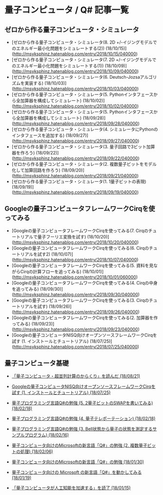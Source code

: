 # 量子コンピュータ / Q# 記事一覧


## ゼロから作る量子コンピュータ・シミュレータ

- [ゼロから作る量子コンピュータ・シミュレータ(8. 2D +/-イジングモデルでのエネルギー最小化問題をシミュレートする(2)) (18/10/15)] (http://msyksphinz.hatenablog.com/entry/2018/10/15/040000)
- [ゼロから作る量子コンピュータ・シミュレータ(7. 2D +/-イジングモデルでのエネルギー最小化問題をシミュレートする(1)) (18/10/09)] (http://msyksphinz.hatenablog.com/entry/2018/10/09/040000)
- [ゼロから作る量子コンピュータ・シミュレータ(6. Deutsch-Jozsaアルゴリズムを実装する) (18/10/03)] (http://msyksphinz.hatenablog.com/entry/2018/10/03/040000)
- [ゼロから作る量子コンピュータ・シミュレータ(5. Pythonインタフェースから全加算器を構成してシミュレート) (18/10/02)] (http://msyksphinz.hatenablog.com/entry/2018/10/02/040000)
- [ゼロから作る量子コンピュータ・シミュレータ(5. Pythonインタフェースから全加算器を構成してシミュレート) (18/09/28)] (http://msyksphinz.hatenablog.com/entry/2018/09/28/040000)
- [ゼロから作る量子コンピュータ・シミュレータ(4. シミュレータにPythonのインタフェースを追加する) (18/09/27)] (http://msyksphinz.hatenablog.com/entry/2018/09/27/040000)
- [ゼロから作る量子コンピュータ・シミュレータ(3. 量子回路で3ビット加算器を作ろう) (18/09/22)] (http://msyksphinz.hatenablog.com/entry/2018/09/22/040000)
- [ゼロから作る量子コンピュータ・シミュレータ(2. 複数量子ビットをモデル化して加算回路を作ろう) (18/09/20)] (http://msyksphinz.hatenablog.com/entry/2018/09/21/040000)
- [ゼロから作る量子コンピュータ・シミュレータ(1. 1量子ビットの表現) (18/09/19)] (http://msyksphinz.hatenablog.com/entry/2018/09/19/040000)

## Googleの量子コンピュータフレームワークCirqを使ってみる

- [Googleの量子コンピュータフレームワークCirqを使ってみる(7. Cirqのチュートリアルで量子フーリエ変換を試す) (18/10/20)] (http://msyksphinz.hatenablog.com/entry/2018/10/20/040000)
- [Googleの量子コンピュータフレームワークCirqを使ってみる(6. Cirqのチュートリアルを試す2) (18/10/07)] (http://msyksphinz.hatenablog.com/entry/2018/10/07/040000)
- [Googleの量子コンピュータフレームワークCirqを使ってみる(5. 資料を見ながらCirqの計算フローを追ってみる) (18/10/01)] (http://msyksphinz.hatenablog.com/entry/2018/10/01/060000)
- [Googleの量子コンピュータフレームワークCirqを使ってみる(4. Cirqの中身を追ってみる) (18/09/30)] (http://msyksphinz.hatenablog.com/entry/2018/09/30/040000)
- [Googleの量子コンピュータフレームワークCirqを使ってみる(3. Cirqのチュートリアルを試す) (18/09/26)] (http://msyksphinz.hatenablog.com/entry/2018/09/26/040000)
- [Googleの量子コンピュータフレームワークCirqを使ってみる(2. 加算器を作ってみる) (18/09/23)] (http://msyksphinz.hatenablog.com/entry/2018/09/23/040000)
- [Googleの量子コンピュータNISQ向けオープンソースフレームワークCirqを試す (1. インストールとチュートリアル) (18/07/25)] (http://msyksphinz.hatenablog.com/entry/2018/07/25/040000)

## 量子コンピュータ基礎

- [「量子コンピュータ・超並列計算のからくり」を読んだ (18/08/21)](http://msyksphinz.hatenablog.com/entry/2018/08/20/040000)

- [Googleの量子コンピュータNISQ向けオープンソースフレームワークCirqを試す (1. インストールとチュートリアル) (18/07/25)](http://msyksphinz.hatenablog.com/entry/2018/07/25/040000)

- [量子プログラミング言語Q#の勉強 (5. 2量子ビットのSWAPを書いてみる) (18/02/18)](http://msyksphinz.hatenablog.com/entry/2018/02/18/225009)
- [量子プログラミング言語Q#の勉強 (4. 量子テレポーテーション) (18/02/18)](http://msyksphinz.hatenablog.com/entry/2018/02/18/145408)
- [量子プログラミング言語Q#の勉強 (3. Bell状態から量子の状態を測定するサンプルプログラム) (18/02/16)](http://msyksphinz.hatenablog.com/entry/2018/02/16/040000)
- [量子コンピュータ向けのMicrosoftの新言語「Q#」の勉強 (2. 複数量子ビットの処理) (18/02/06)](http://msyksphinz.hatenablog.com/entry/2018/02/01/040000)
- [量子コンピュータ向けのMicrosoftの新言語「Q#」の勉強 (18/01/30)](http://msyksphinz.hatenablog.com/entry/2018/01/30/040000)
- [量子コンピュータ向けの Microsoft の新言語「Q#」を動かしてみる (18/01/19)](http://msyksphinz.hatenablog.com/entry/2018/01/19/020000)
- [「量子コンピュータが人工知能を加速する」を読了 (18/01/15)](http://msyksphinz.hatenablog.com/entry/2018/01/15/020000)
